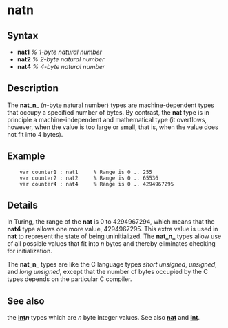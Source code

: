 
# natn

## Syntax

-  **nat1**     _% 1-byte natural number_   
-  **nat2**     _% 2-byte natural number_   
-  **nat4**     _% 4-byte natural number_

## Description
The **nat_n_** (_n_-byte natural number) types are machine-dependent  types that occupy a specified number of bytes. By contrast, the **nat** type is in principle a machine-independent and mathematical type (it overflows, however, when the value is too large or small, that is, when the value does not fit into 4 bytes).


## Example


        var counter1 : nat1     % Range is 0 .. 255
        var counter2 : nat2     % Range is 0 .. 65536
        var counter4 : nat4     % Range is 0 .. 4294967295
## Details
In Turing, the range of the **nat** is 0 to 4294967294, which means that the **nat4** type allows one more value, 4294967295. This extra value is used in **nat** to represent the state of being uninitialized. The **nat_n_** types allow use of all possible values that fit into _n_ bytes and thereby eliminates checking for initialization.

The **nat_n_** types are like the C language types _short unsigned_, _unsigned_, and _long unsigned_, except that the number of bytes occupied by the C types depends on the particular C compiler.


## See also
the **[int](int.html)_n_** types which are _n_ byte integer values. See also **[nat](nat.html)** and **[int](int.html)**.

